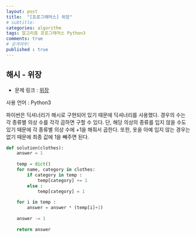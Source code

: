 ```yaml
---
layout: post
title:  "[프로그래머스] 위장"
# subtitle: 
categories: algorithm
tags: 알고리즘 프로그래머스 Python3
comments: true
# 공개여부:
published : true
---
```


## 해시 - 위장

* 문제 링크 : [위장](https://programmers.co.kr/learn/courses/30/lessons/42578)

사용 언어 : Python3

파이썬은 딕셔너리가 해시로 구현되어 있기 때문에 딕셔너리를 사용했다. 경우의 수는 각 종류별 의상 수를 각각 곱하면 구할 수 있다. 단, 해당 의상의 종류를 입지 않을 수도 있기 때문에 각 종류별 의상 수에 +1을 해줘서 곱한다. 또한, 옷을 아예 입지 않는 경우는 없기 때문에 최종 값에 1을 빼주면 된다.

```python
def solution(clothes):
    answer = 1
    
    temp = dict()
    for name, category in clothes:
        if category in temp :
            temp[category] += 1
        else :
            temp[category] = 1
    
    for i in temp :
        answer = answer * (temp[i]+1)
    
    answer -= 1
    
    return answer
```
